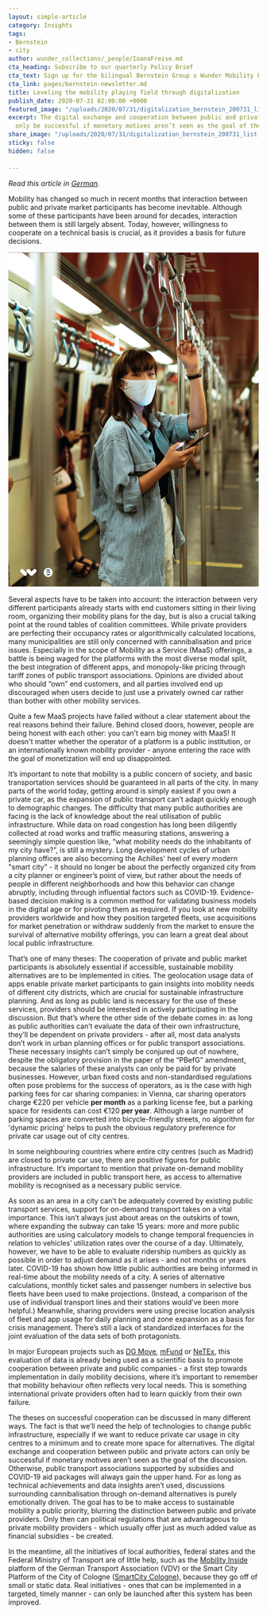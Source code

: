 ```yaml
---
layout: simple-article
category: Insights
tags:
- Bernstein
- city
author: wunder_collections/_people/IoanaFreise.md
cta_heading: Subscribe to our quarterly Policy Brief
cta_text: Sign up for the bilingual Bernstein Group x Wunder Mobility Policy Brief, a quarterly round-up featuring fascinating articles on mobility, tech, the role of cities and regulation.
cta_link: pages/bernstein-newsletter.md
title: Leveling the mobility playing field through digitalization
publish_date: 2020-07-31 02:00:00 +0000
featured_image: "/uploads/2020/07/31/digitalization_bernstein_200731_list.jpeg"
excerpt: The digital exchange and cooperation between public and private actors can
  only be successful if monetary motives aren’t seen as the goal of the discussion.
share_image: "/uploads/2020/07/31/digitalization_bernstein_200731_list.jpeg"
sticky: false
hidden: false

---
```

_Read this article in_ [_German_](https://www.wundermobility.com/blog/entzerrung-durch-digitalisierung)_._

  
Mobility has changed so much in recent months that interaction between public and private market participants has become inevitable. Although some of these participants have been around for decades, interaction between them is still largely absent. Today, however, willingness to cooperate on a technical basis is crucial, as it provides a basis for future decisions.

![](/uploads/2020/07/31/digitalization_bernstein_200731_body.jpg)

Several aspects have to be taken into account: the interaction between very different participants already starts with end customers sitting in their living room, organizing their mobility plans for the day, but is also a crucial talking point at the round tables of coalition committees. While private providers are perfecting their occupancy rates or algorithmically calculated locations, many municipalities are still only concerned with cannibalisation and price issues. Especially in the scope of Mobility as a Service (MaaS) offerings, a battle is being waged for the platforms with the most diverse modal split, the best integration of different apps, and monopoly-like pricing through tariff zones of public transport associations. Opinions are divided about who should “own” end customers, and all parties involved end up discouraged when users decide to just use a privately owned car rather than bother with other mobility services.

Quite a few MaaS projects have failed without a clear statement about the real reasons behind their failure. Behind closed doors, however, people are being honest with each other: you can’t earn big money with MaaS! It doesn't matter whether the operator of a platform is a public institution, or an internationally known mobility provider - anyone entering the race with the goal of monetization will end up disappointed.

It’s important to note that mobility is a public concern of society, and basic transportation services should be guaranteed in all parts of the city. In many parts of the world today, getting around is simply easiest if you own a private car, as the expansion of public transport can’t adapt quickly enough to demographic changes. The difficulty that many public authorities are facing is the lack of knowledge about the real utilisation of public infrastructure. While data on road congestion has long been diligently collected at road works and traffic measuring stations, answering a seemingly simple question like, “what mobility needs do the inhabitants of my city have?”, is still a mystery. Long development cycles of urban planning offices are also becoming the Achilles' heel of every modern "smart city” - it should no longer be about the perfectly organized city from a city planner or engineer’s point of view, but rather about the needs of people in different neighborhoods and how this behavior can change abruptly, including through influential factors such as COVID-19. Evidence-based decision making is a common method for validating business models in the digital age or for pivoting them as required. If you look at new mobility providers worldwide and how they position targeted fleets, use acquisitions for market penetration or withdraw suddenly from the market to ensure the survival of alternative mobility offerings, you can learn a great deal about local public infrastructure.

That’s one of many theses: The cooperation of private and public market participants is absolutely essential if accessible, sustainable mobility alternatives are to be implemented in cities. The geolocation usage data of apps enable private market participants to gain insights into mobility needs of different city districts, which are crucial for sustainable infrastructure planning. And as long as public land is necessary for the use of these services, providers should be interested in actively participating in the discussion. But that’s where the other side of the debate comes in: as long as public authorities can’t evaluate the data of their own infrastructure, they’ll be dependent on private providers - after all, most data analysts don’t work in urban planning offices or for public transport associations. These necessary insights can’t simply be conjured up out of nowhere, despite the obligatory provision in the paper of the “PBefG” amendment, because the salaries of these analysts can only be paid for by private businesses. However, urban fixed costs and non-standardised regulations often pose problems for the success of operators, as is the case with high parking fees for car sharing companies: in Vienna, car sharing operators charge €220 per vehicle **per month** as a parking license fee, but a parking space for residents can cost €120 **per year**. Although a large number of parking spaces are converted into bicycle-friendly streets, no algorithm for 'dynamic pricing' helps to push the obvious regulatory preference for private car usage out of city centres.

In some neighbouring countries where entire city centres (such as Madrid) are closed to private car use, there are positive figures for public infrastructure. It’s important to mention that private on-demand mobility providers are included in public transport here, as access to alternative mobility is recognised as a necessary public service.

As soon as an area in a city can’t be adequately covered by existing public transport services, support for on-demand transport takes on a vital importance. This isn’t always just about areas on the outskirts of town, where expanding the subway can take 15 years: more and more public authorities are using calculatory models to change temporal frequencies in relation to vehicles’ utilization rates over the course of a day. Ultimately, however, we have to be able to evaluate ridership numbers as quickly as possible in order to adjust demand as it arises - and not months or years later. COVID-19 has shown how little public authorities are being informed in real-time about the mobility needs of a city. A series of alternative calculations, monthly ticket sales and passenger numbers in selective bus fleets have been used to make projections. (Instead, a comparison of the use of individual transport lines and their stations would’ve been more helpful.) Meanwhile, sharing providers were using precise location analysis of fleet and app usage for daily planning and zone expansion as a basis for crisis management. There’s still a lack of standardized interfaces for the joint evaluation of the data sets of both protagonists.

In major European projects such as [DG Move](https://ec.europa.eu/knowledge4policy/node/6657_et), [mFund](https://www.bmvi.de/EN/Topics/Digital-Matters/mFund/mFund.html) or [NeTEx](http://netex-cen.eu/), this evaluation of data is already being used as a scientific basis to promote cooperation between private and public companies - a first step towards implementation in daily mobility decisions, where it’s important to remember that mobility behaviour often reflects very local needs. This is something international private providers often had to learn quickly from their own failure.

The theses on successful cooperation can be discussed in many different ways. The fact is that we’ll need the help of technologies to change public infrastructure, especially if we want to reduce private car usage in city centres to a minimum and to create more space for alternatives. The digital exchange and cooperation between public and private actors can only be successful if monetary motives aren’t seen as the goal of the discussion. Otherwise, public transport associations supported by subsidies and COVID-19 aid packages will always gain the upper hand. For as long as technical achievements and data insights aren’t used, discussions surrounding cannibalisation through on-demand alternatives is purely emotionally driven. The goal has to be to make access to sustainable mobility a public priority, blurring the distinction between public and private providers. Only then can political regulations that are advantageous to private mobility providers - which usually offer just as much added value as financial subsidies - be created.

In the meantime, all the initiatives of local authorities, federal states and the Federal Ministry of Transport are of little help, such as the [Mobility Inside](https://www.mobilityinside.de/) platform of the German Transport Association (VDV) or the Smart City Platform of the City of Cologne ([SmartCity Cologne](https://www.smartcity-cologne.de/)), because they go off of small or static data. Real initiatives - ones that can be implemented in a targeted, timely manner - can only be launched after this system has been improved.